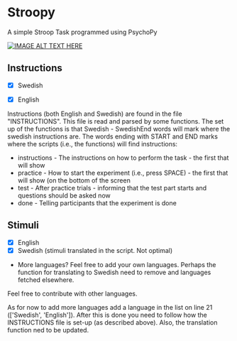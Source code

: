 # Stroopy
A simple Stroop Task programmed using PsychoPy 

[![IMAGE ALT TEXT HERE](https://i.ytimg.com/vi/re8i-CZwREI/0.jpg)](https://www.youtube.com/watch?v=re8i-CZwREI)


## Instructions
- [x] Swedish
- [x] English


Instructions (both English and Swedish) are found in the file "INSTRUCTIONS". This file is read and parsed by some
functions. The set up of the functions is that Swedish - SwedishEnd words will mark where the swedish instructions are.
The words ending with START and END marks where the scripts (i.e., the functions) will find instructions:

- instructions - The instructions on how to perform the task - the first that will show
- practice - How to start the experiment (i.e., press SPACE) - the first that will show (on the bottom of the screen
- test - After practice trials - informing that the test part starts and questions should be asked now
- done - Telling participants that the experiment is done

## Stimuli
- [x] English
- [x] Swedish (stimuli translated in the script. Not optimal)
- More languages? Feel free to add your own languages. Perhaps
  the function for translating to Swedish need to remove and languages
  fetched elsewhere.

Feel free to contribute with other languages.

As for now to add more languages add a language in the list on line 21 (['Swedish', 'English']). After this is done
you need to follow how the INSTRUCTIONS file is set-up (as described above). Also, the translation function ned to be
updated.
